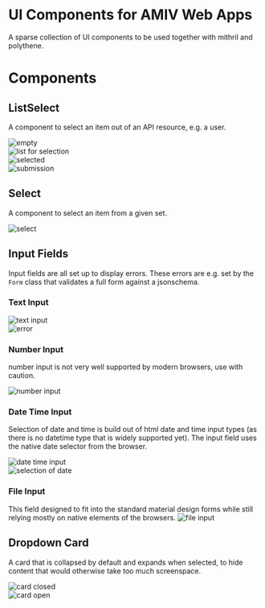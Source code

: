 # UI Components for AMIV Web Apps

A sparse collection of UI components to be used together with mithril and polythene.

# Components

## ListSelect
A component to select an item out of an API resource, e.g. a user.

![empty](https://gitlab.ethz.ch/amiv/web-ui-components/raw/master/docs/listselect/empty.png)  
![list for selection](https://gitlab.ethz.ch/amiv/web-ui-components/raw/master/docs/listselect/listopen.png)  
![selected](https://gitlab.ethz.ch/amiv/web-ui-components/raw/master/docs/listselect/selected.png)  
![submission](https://gitlab.ethz.ch/amiv/web-ui-components/raw/master/docs/listselect/submission.png)

## Select
A component to select an item from a given set.

![select](https://gitlab.ethz.ch/amiv/web-ui-components/raw/master/docs/select/select.png)

## Input Fields
Input fields are all set up to display errors. These errors are e.g. set by the `Form` class that validates a full form against a jsonschema.

### Text Input
![text input](https://gitlab.ethz.ch/amiv/web-ui-components/raw/master/docs/inputfields/textinput.png)  
![error](https://gitlab.ethz.ch/amiv/web-ui-components/raw/master/docs/inputfields/texterror.png)

### Number Input
number input is not very well supported by modern browsers, use with caution.

![number input](https://gitlab.ethz.ch/amiv/web-ui-components/raw/master/docs/inputfields/number.png)  

### Date Time Input
Selection of date and time is build out of html date and time input types (as there is no datetime type that is widely supported yet).
The input field uses the native date selector from the browser.

![date time input](https://gitlab.ethz.ch/amiv/web-ui-components/raw/master/docs/inputfields/datetime.png)  
![selection of date](https://gitlab.ethz.ch/amiv/web-ui-components/raw/master/docs/inputfields/dateselection.png)  

### File Input
This field designed to fit into the standard material design forms while still relying mostly on native elements of the browsers.
![file input](https://gitlab.ethz.ch/amiv/web-ui-components/raw/master/docs/inputfields/file.png)

## Dropdown Card
A card that is collapsed by default and expands when selected, to hide content that would otherwise take too much screenspace.

![card closed](https://gitlab.ethz.ch/amiv/web-ui-components/raw/master/docs/dropdowncard/closed.png)  
![card open](https://gitlab.ethz.ch/amiv/web-ui-components/raw/master/docs/dropdowncard/open.png)  